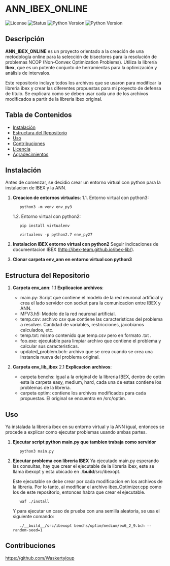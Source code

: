 # ANN_IBEX_ONLINE

![License](https://img.shields.io/badge/LICENSE-FREE-green)
![Status](https://img.shields.io/badge/STATUS-TERMINADO-blue)
![Python Version](https://img.shields.io/badge/python-3.x-blue.svg)
![Python Version](https://img.shields.io/badge/python-2.x-blue.svg)

## Descripción

**ANN_IBEX_ONLINE** es un proyecto orientado a la creación de una metodología online para la selección de bisectores para la resolución de problemas NCOP (Non-Convex Optimization Problems). Utiliza la librería **Ibex**, que es un potente conjunto de herramientas para la optimización y análisis de intervalos.

Este repositorio incluye todos los archivos que se usaron para modificar la libreria ibex y crear las diferentes propuestas para mi proyecto de defensa de titulo. Se explicara como se deben usar cada uno de los archivos modificados a partir de la libreria ibex original.

## Tabla de Contenidos

- [Instalación](#instalación)
- [Estructura del Repositorio](#estructura-del-repositorio)
- [Uso](#uso)
- [Contribuciones](#contribuciones)
- [Licencia](#licencia)
- [Agradecimientos](#agradecimientos)

## Instalación

Antes de comenzar, se decidio crear un entorno virtual con python para la instalacion de IBEX y la ANN. 

1. **Creacion de entornos virtuales**:
   1.1. Entorno virtual con python3:
      ```
         python3 -m venv env_py3
      ```

   1.2. Entorno virtual con python2:
      ```
         pip install virtualenv
      ```
      ```
         virtualenv -p python2.7 env_py27
      ```

3. **Instalacion IBEX entorno virtual con python2**
   Seguir indicaciones de documentacion IBEX (http://ibex-team.github.io/ibex-lib/).

4. **Clonar carpeta env_ann en entorno virtual con python3**

## Estructura del Repositorio
1. **Carpeta env_ann**:
   1.1 **Explicacion archivos**:
      - main.py: Script que contiene el modelo de la red neuronal artificial y crea el lado servidor con socket para la comunicacion entre IBEX y ANN.
      - MFV3.h5: Modelo de la red neuronal artificial.
      - temp.csv: archivo csv que contiene las caracteristicas del problema a resolver. Cantidad de variables, restricciones, jacobianos calculados, etc.
      - temp.txt: mismo contenido que temp.csv pero en formato .txt .
      - foo.exe: ejecutable para limpiar archivo que contiene el problema y calcular sus caracteristicas.
      - updated_problem.bch: archivo que se crea cuando se crea una instancia nueva del problema original.

3. **Carpeta env_lib_ibex**
   2.1 **Explicacion archivos**:
      -  carpeta benchs: igual a la original de la libreria IBEX, dentro de optim esta la carpeta easy, medium, hard, cada una de estas contiene los problemas de la libreria.
      -  carpeta optim: contiene los archivos modificados para cada propuestas. El original se encuentra en /src/optim.

## Uso
   Ya instalada la libreria ibex en su entorno virtual y la ANN igual, entonces se procede a explicar como ejecutar problemas usando ambas partes.

   1. **Ejecutar script python main.py que tambien trabaja como servidor**
      ```
         python3 main.py
      ```
   2. **Ejecutar problema con libreria IBEX**
      Ya ejecutado main.py esperando las consultas, hay que crear el ejecutable de la libreria ibex, este se llama ibexopt y esta ubicado en ./__build__/src/ibexopt.

      Este ejecutable se debe crear por cada modificacion en los archivos de la libreria. Por lo tanto, al modificar el archivo ibex_Optimizer.cpp como los de este repositorio, entonces habra que crear el ejecutable.
      ```
         waf ./install
      ```
      
      Y para ejecutar un caso de prueba con una semilla aleatoria, se usa el siguiente comando:
      ```
         ./__build__/src/ibexopt benchs/optim/medium/ex6_2_9.bch --random-seed=1
      ```

## Contribuciones
   https://github.com/Waskertyioup

